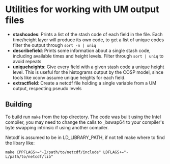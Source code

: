 Utilities for working with UM output files
==========================================

* **stashcodes**: Prints a list of the stash code of each field in the file.
  Each time/height layer will produce its own code, to get a list of unique
  codes filter the output through `sort -n | uniq`
* **describefield**: Prints some information about a single stash code,
  including available times and height levels. Filter through `sort | uniq` to
  avoid repeats
* **uniqueheights**: Give every field with a given stash code a unique height
  level. This is useful for the histograms output by the COSP model, since
  tools like xconv assume unique heights for each field.
* **extractfield**: Create a netcdf file holding a single variable from a UM
  output, respecting pseudo levels

Building
--------

To build run `make` from the top directory. The code was built using the Intel
compiler, you may need to change the calls to _bswap64 to your compiler's byte
swapping intrinsic if using another compiler.

Netcdf is assumed to be in LD_LIBRARY_PATH, if not tell make where to find the
libary like:

    make CPPFLAGS+="-I/path/to/netcdf/include" LDFLAGS+="-L/path/to/netcdf/lib"

